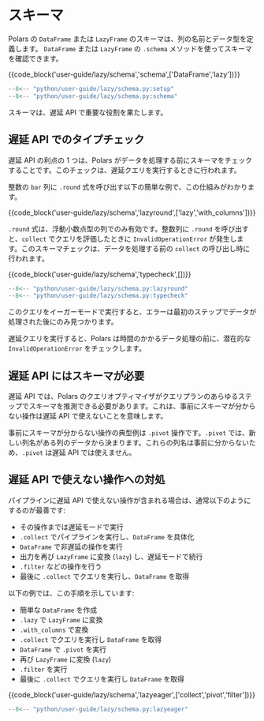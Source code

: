 # スキーマ

Polars の `DataFrame` または `LazyFrame` のスキーマは、列の名前とデータ型を定義します。 `DataFrame` または `LazyFrame` の `.schema` メソッドを使ってスキーマを確認できます。

{{code_block('user-guide/lazy/schema','schema',['DataFrame','lazy'])}}

```python exec="on" result="text" session="user-guide/lazy/schemas"
--8<-- "python/user-guide/lazy/schema.py:setup"
--8<-- "python/user-guide/lazy/schema.py:schema"
```

スキーマは、遅延 API で重要な役割を果たします。

## 遅延 API でのタイプチェック

遅延 API の利点の 1 つは、Polars がデータを処理する前にスキーマをチェックすることです。このチェックは、遅延クエリを実行するときに行われます。

整数の `bar` 列に `.round` 式を呼び出す以下の簡単な例で、この仕組みがわかります。

{{code_block('user-guide/lazy/schema','lazyround',['lazy','with_columns'])}}

`.round` 式は、浮動小数点型の列でのみ有効です。整数列に `.round` を呼び出すと、`collect` でクエリを評価したときに `InvalidOperationError` が発生します。このスキーマチェックは、データを処理する前の `collect` の呼び出し時に行われます。

{{code_block('user-guide/lazy/schema','typecheck',[])}}

```python exec="on" result="text" session="user-guide/lazy/schemas"
--8<-- "python/user-guide/lazy/schema.py:lazyround"
--8<-- "python/user-guide/lazy/schema.py:typecheck"
```

このクエリをイーガーモードで実行すると、エラーは最初のステップでデータが処理された後にのみ見つかります。

遅延クエリを実行すると、Polars は時間のかかるデータ処理の前に、潜在的な `InvalidOperationError` をチェックします。

## 遅延 API にはスキーマが必要

遅延 API では、Polars のクエリオプティマイザがクエリプランのあらゆるステップでスキーマを推測できる必要があります。これは、事前にスキーマが分からない操作は遅延 API で使えないことを意味します。

事前にスキーマが分からない操作の典型例は `.pivot` 操作です。`.pivot` では、新しい列名がある列のデータから決まります。これらの列名は事前に分からないため、`.pivot` は遅延 API では使えません。

## 遅延 API で使えない操作への対処

パイプラインに遅延 API で使えない操作が含まれる場合は、通常以下のようにするのが最善です:

- その操作までは遅延モードで実行
- `.collect` でパイプラインを実行し、`DataFrame` を具体化
- `DataFrame` で非遅延の操作を実行
- 出力を再び `LazyFrame` に変換 (`lazy`) し、遅延モードで続行
- `.filter` などの操作を行う
- 最後に `.collect` でクエリを実行し、`DataFrame` を取得

以下の例では、この手順を示しています:

- 簡単な `DataFrame` を作成
- `.lazy` で `LazyFrame` に変換
- `.with_columns` で変換
- `.collect` でクエリを実行し `DataFrame` を取得
- `DataFrame` で `.pivot` を実行
- 再び `LazyFrame` に変換 (`lazy`)
- `.filter` を実行
- 最後に `.collect` でクエリを実行し `DataFrame` を取得

{{code_block('user-guide/lazy/schema','lazyeager',['collect','pivot','filter'])}}

```python exec="on" result="text" session="user-guide/lazy/schemas"
--8<-- "python/user-guide/lazy/schema.py:lazyeager"
```
